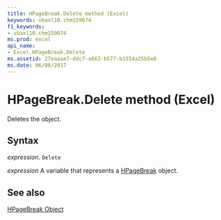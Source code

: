 ```yaml
---
title: HPageBreak.Delete method (Excel)
keywords: vbaxl10.chm159074
f1_keywords:
- vbaxl10.chm159074
ms.prod: excel
api_name:
- Excel.HPageBreak.Delete
ms.assetid: 27eaaae7-ddc7-a663-b577-b1554a25b5e6
ms.date: 06/08/2017
---
```



# HPageBreak.Delete method (Excel)

Deletes the object.


## Syntax

_expression_. `Delete`

_expression_ A variable that represents a [HPageBreak](Excel.HPageBreak.md) object.


## See also


[HPageBreak Object](Excel.HPageBreak.md)

